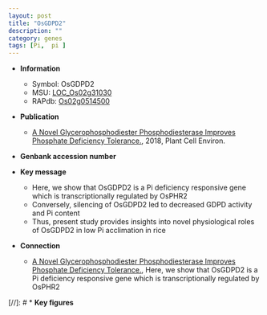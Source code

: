```yaml
---
layout: post
title: "OsGDPD2"
description: ""
category: genes
tags: [Pi,  pi ]
---
```


* **Information**  
    + Symbol: OsGDPD2  
    + MSU: [LOC_Os02g31030](http://rice.plantbiology.msu.edu/cgi-bin/ORF_infopage.cgi?orf=LOC_Os02g31030)  
    + RAPdb: [Os02g0514500](http://rapdb.dna.affrc.go.jp/viewer/gbrowse_details/irgsp1?name=Os02g0514500)  

* **Publication**  
    + [A Novel Glycerophosphodiester Phosphodiesterase Improves Phosphate Deficiency Tolerance.](http://www.ncbi.nlm.nih.gov/pubmed?term=A+Novel+Glycerophosphodiester+Phosphodiesterase+Improves+Phosphate+Deficiency+Tolerance.%5BTitle%5D), 2018, Plant Cell Environ.

* **Genbank accession number**  

* **Key message**  
    + Here, we show that OsGDPD2 is a Pi deficiency responsive gene which is transcriptionally regulated by OsPHR2
    + Conversely, silencing of OsGDPD2 led to decreased GDPD activity and Pi content
    + Thus, present study provides insights into novel physiological roles of OsGDPD2 in low Pi acclimation in rice

* **Connection**  
    + [A Novel Glycerophosphodiester Phosphodiesterase Improves Phosphate Deficiency Tolerance.](http://www.ncbi.nlm.nih.gov/pubmed?term=A+Novel+Glycerophosphodiester+Phosphodiesterase+Improves+Phosphate+Deficiency+Tolerance.%5BTitle%5D),  Here, we show that OsGDPD2 is a Pi deficiency responsive gene which is transcriptionally regulated by OsPHR2

[//]: # * **Key figures**  


